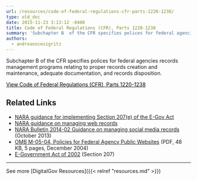 ```yaml
---
url: /resources/code-of-federal-regulations-cfr-parts-1220-1238/
type: old_doc
date: 2015-11-23 3:13:12 -0400
title: Code of Federal Regulations (CFR), Parts 1220-1238
summary: 'Subchapter B  of the CFR specifies polices for federal agencies records management programs relating to proper records creation and maintenance, adequate documentation, and records disposition. View Code of Federal Regulations (CFR), Parts 1220-1238 Related Links NARA guidance for implementing Section 207(e) of the E-Gov Act NARA guidance on managing web records NARA Bulletin 2014-02 Guidance'
authors:
  - andreanocesigritz
---
```


Subchapter B  of the CFR specifies polices for federal agencies records management programs relating to proper records creation and maintenance, adequate documentation, and records disposition.

<a class="button" style="color: #000000" href="http://www.ecfr.gov/cgi-bin/text-idx?c=ecfr&SID=194bdc93344a881d5119af1e8f66a2a9&rgn=div5&view=text&node=36:3.0.10.2.10&idno=36">View Code of Federal Regulations (CFR), Parts 1220-1238</a>

## Related Links

  * [NARA guidance for implementing Section 207(e) of the E-Gov Act](http://www.archives.gov/records-mgmt/bulletins/2006/2006-02.html)
  * [NARA guidance on managing web records](http://www.archives.gov/records-mgmt/policy/managing-web-records-index.html)
  * [NARA Bulletin 2014-02 Guidance on managing social media records](http://www.archives.gov/records-mgmt/bulletins/2014/2014-02.html) (October 2013)
  * [OMB M-05-04, Policies for Federal Agency Public Websites](https://obamawhitehouse.archives.gov/sites/default/files/omb/assets/omb/memoranda/fy2005/m05-04.pdf) (PDF, 48 KB, 5 pages, December 2004)
  * [E-Government Act of 2002](http://www.archives.gov/about/laws/egov-act-section-207.html) (Section 207)

 

* * *

 

 

See more [DigitalGov Resources]({{< relref "resources.md" >}})